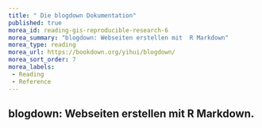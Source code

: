 ```yaml
---
title: " Die blogdown Dokumentation"
published: true
morea_id: reading-gis-reproducible-research-6
morea_summary: "blogdown: Webseiten erstellen mit  R Markdown"
morea_type: reading
morea_url: https://bookdown.org/yihui/blogdown/
morea_sort_order: 7
morea_labels:
 - Reading
 - Reference
---
```

 ## blogdown: Webseiten erstellen mit  R Markdown.